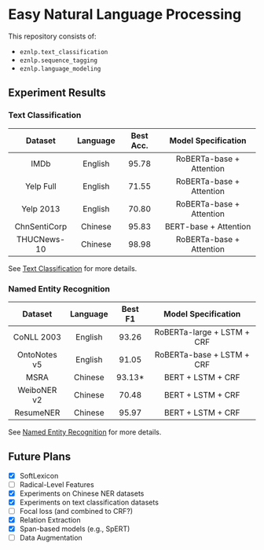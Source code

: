 # Easy Natural Language Processing

This repository consists of:
* `eznlp.text_classification`
* `eznlp.sequence_tagging`
* `eznlp.language_modeling`


## Experiment Results

### Text Classification 
| Dataset      | Language | Best Acc. | Model Specification |
|:------------:|:--------:|:---------:|:-------------------:|
| IMDb         | English  | 95.78     | RoBERTa-base + Attention |
| Yelp Full    | English  | 71.55     | RoBERTa-base + Attention |
| Yelp 2013    | English  | 70.80     | RoBERTa-base + Attention |
| ChnSentiCorp | Chinese  | 95.83     | BERT-base + Attention    |
| THUCNews-10  | Chinese  | 98.98     | RoBERTa-base + Attention |

See [Text Classification](docs/text_classification.md) for more details. 


### Named Entity Recognition
| Dataset      | Language | Best F1 | Model Specification |
|:------------:|:--------:|:-------:|:-------------------:|
| CoNLL 2003   | English  | 93.26   | RoBERTa-large + LSTM + CRF |
| OntoNotes v5 | English  | 91.05   | RoBERTa-base + LSTM + CRF  |
| MSRA         | Chinese  | 93.13*  | BERT + LSTM + CRF          |
| WeiboNER v2  | Chinese  | 70.48   | BERT + LSTM + CRF          |
| ResumeNER    | Chinese  | 95.97   | BERT + LSTM + CRF          |

See [Named Entity Recognition](docs/entity_recognition.md) for more details. 


## Future Plans
- [x] SoftLexicon
- [ ] Radical-Level Features
- [x] Experiments on Chinese NER datasets
- [x] Experiments on text classification datasets
- [ ] Focal loss (and combined to CRF?)
- [x] Relation Extraction
- [x] Span-based models (e.g., SpERT)
- [ ] Data Augmentation
